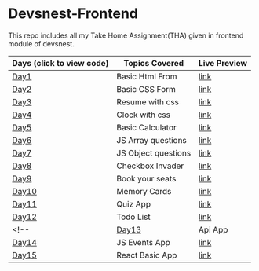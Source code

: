 # Devsnest-Frontend

This repo includes all my Take Home Assignment(THA) given in frontend module of devsnest.

| Days (click to view code)                                                     | Topics Covered                         | Live Preview                                                                 |
| ----------------------------------------------------------------------------- | -------------------------------------- | ---------------------------------------------------------------------------- |
| [Day1](./Day-1)                                                              | Basic Html From                        | [link](https://komal7209.github.io/DevsNestFrontEnd/basicTha/Day%201/Letter.html)       |
| [Day2](./Day-2)                                                              | Basic CSS Form                         | [link](https://komal7209.github.io/DevsNestFrontEnd/basicTha/Day%202/CssAdded.html)                  |
| [Day3](./Day-3)                                                              | Resume with css                        | [link](https://komal7209.github.io/DevsNestFrontEnd/basicTha/Day%203/Resume.html)                  |
| [Day4](./Day-4)                                                              | Clock with css                         | [link](https://komal7209.github.io/DevsNestFrontEnd/basicTha/Day%204/Clock.html)                  |
| [Day5](./Day-5)                                                              | Basic Calculator                       | [link](https://komal7209.github.io/DevsNestFrontEnd/basicTha/Day%205/calculator.html) |
| [Day6](./Day-6)                                                              | JS Array questions                     | [link](https://komal7209.github.io/DevsNestFrontEnd/basicTha/Day%206/beginnerJsQues.html)                                                                           |
| [Day7](./Day-7)                                                              | JS Object questions                    | [link](https://komal7209.github.io/DevsNestFrontEnd/basicTha/Day%207/javascriptObject.html)                                                                            |
| [Day8](./Day-8)                                                              | Checkbox Invader                       | [link](https://komal7209.github.io/DevsNestFrontEnd/basicTha/Day%208/checkBoxInvader.html)                  |
| [Day9](./Day-9)                                                              | Book your seats                        | [link](https://komal7209.github.io/DevsNestFrontEnd/basicTha/Day%209/SeatBooking.html)       |
| [Day10](./Day-10)                                                             | Memory Cards                           | [link](https://komal7209.github.io/DevsNestFrontEnd/basicTha/Day%2010/memoryCard.html)       |
| [Day11](./Day-11)                                                             | Quiz App                               | [link](https://komal7209.github.io/DevsNestFrontEnd/basicTha/Day%2011/quizApp.html)       |
| [Day12](./Day-12)                                                             | Todo List                              | [link](https://komal7209.github.io/DevsNestFrontEnd/basicTha/Day%2012/toDo.html)       |
<!-- | [Day13](./Day-13)                                                             | Api App                                | [link](https://komal7209.github.io/DevsNestFrontEnd/basicTha/Day%2013/apiApp.html)       | -->
| [Day14](./Day-14)                                                             | JS Events App                          | [link](https://komal7209.github.io/DevsNestFrontEnd/basicTha/Day%2014/jsEventsApp.html)       |
| [Day15](./Day-15)                                                             | React Basic App                        | [link](https://komal7209.github.io/DevsNestFrontEnd/basicTha/Day%2015/index.html)       |
